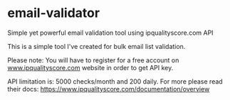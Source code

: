 # email-validator
Simple yet powerful email validation tool using ipqualityscore.com API

This is a simple tool I've created for bulk email list validation.

Please note: You will have to register for a free account on www.ipqualityscore.com website in order to get API key.

API limitation is: 5000 checks/month and 200 daily. For more please read their docs: https://www.ipqualityscore.com/documentation/overview
